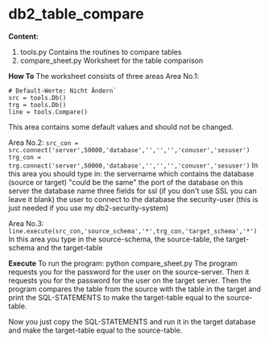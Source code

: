 # db2_table_compare

**Content:**
1. tools.py
   Contains the routines to compare tables
2. compare_sheet.py
   Worksheet for the table comparison

**How To**
The worksheet consists of three areas
Area No.1: 
```
# Default-Werte: Nicht Ändern`
src = tools.Db()
trg = tools.Db()
line = tools.Compare()
```
This area contains some default values and should not be changed.

Area No.2:
`src_con = src.connect('server',50000,'database','','','','conuser','sesuser')`
`trg_con = trg.connect('server',50000,'database','','','','conuser','sesuser')`
In this area you should type in:
   the servername which contains the database (source or target) "could be the same"
   the port of the database on this server
   the database name
   three fields for ssl (if you don't use SSL you can leave it blank)
   the user to connect to the database
   the security-user (this is just needed if you use my db2-security-system)
   
Area No.3:
`line.execute(src_con,'source_schema','*',trg_con,'target_schema','*')`
In this area you type in the source-schema, the source-table, the target-schema and the target-table

**Execute**
To run the program: python compare_sheet.py
The program requests you for the password for the user on the source-server.
Then it requests you for the password for the user on the target server.
Then the program compares the table from the source with the table in the target
and print the SQL-STATEMENTS to make the target-table equal to the source-table.

Now you just copy the SQL-STATEMENTS and run it in the target database and make the
target-table equal to the source-table.
